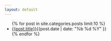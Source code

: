 ```yaml
---
layout: default
---
```


<ul class="unstyled archive index">
{% for post in site.categories.posts limit:10 %}
  <li><a href="{{post.url}}" >{{post.title}}</a><span class="post-date-archive">{{post.date | date: "%b %d %Y" }} </span></li>
{% endfor %}
</ul>
